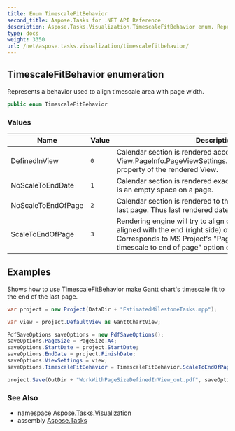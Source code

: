 ```yaml
---
title: Enum TimescaleFitBehavior
second_title: Aspose.Tasks for .NET API Reference
description: Aspose.Tasks.Visualization.TimescaleFitBehavior enum. Represents a behavior used to align timescale area with page width
type: docs
weight: 3350
url: /net/aspose.tasks.visualization/timescalefitbehavior/
---
```

## TimescaleFitBehavior enumeration

Represents a behavior used to align timescale area with page width.

```csharp
public enum TimescaleFitBehavior
```

### Values

| Name | Value | Description |
| --- | --- | --- |
| DefinedInView | `0` | Calendar section is rendered according to View.PageInfo.PageViewSettings.FitTimescaleToEndOfPage property of the rendered View. |
| NoScaleToEndDate | `1` | Calendar section is rendered exactly to EndDate, even there is an empty space on a page. |
| NoScaleToEndOfPage | `2` | Calendar section is rendered to the end (right side) of the last page. Thus last rendered date may exceed EndDate. |
| ScaleToEndOfPage | `3` | Rendering engine will try to align dates so that EndDate is aligned with the end (right side) of the last page. Corresponds to MS Project's "Page Setup \ View \ Fit timescale to end of page" option enabled. |

## Examples

Shows how to use TimescaleFitBehavior make Gantt chart's timescale fit to the end of the last page.

```csharp
var project = new Project(DataDir + "EstimatedMilestoneTasks.mpp");

var view = project.DefaultView as GanttChartView;

PdfSaveOptions saveOptions = new PdfSaveOptions();
saveOptions.PageSize = PageSize.A4;
saveOptions.StartDate = project.StartDate;
saveOptions.EndDate = project.FinishDate;
saveOptions.ViewSettings = view;
saveOptions.TimescaleFitBehavior = TimescaleFitBehavior.ScaleToEndOfPage;

project.Save(OutDir + "WorkWithPageSizeDefinedInView_out.pdf", saveOptions);
```

### See Also

* namespace [Aspose.Tasks.Visualization](../../aspose.tasks.visualization/)
* assembly [Aspose.Tasks](../../)


